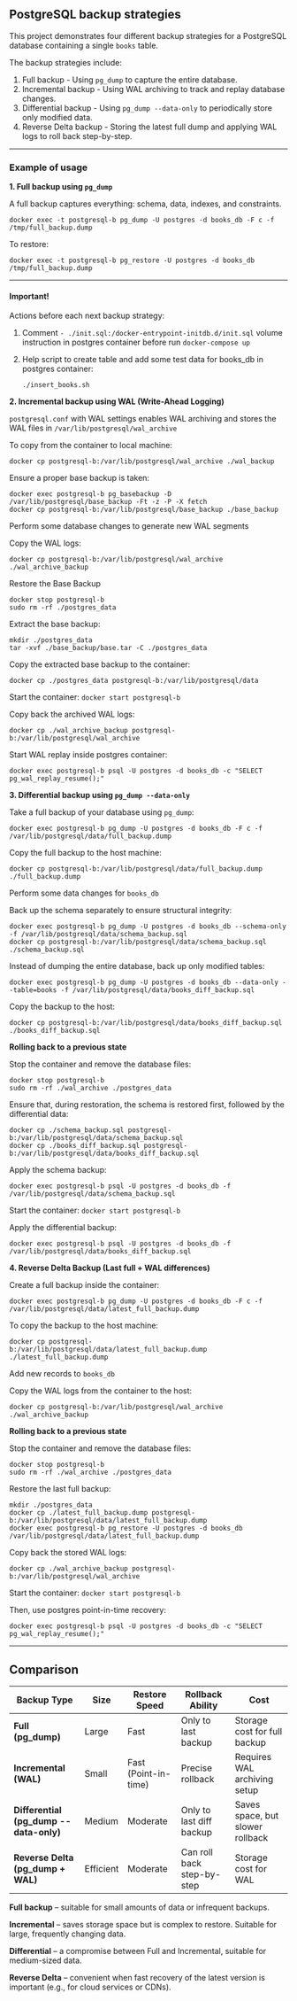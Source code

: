 ## PostgreSQL backup strategies

This project demonstrates four different backup strategies for a PostgreSQL database containing a single `books` table. 

The backup strategies include:

1. Full backup - Using `pg_dump` to capture the entire database.
2. Incremental backup - Using WAL archiving to track and replay database changes.
3. Differential backup - Using `pg_dump --data-only` to periodically store only modified data.
4. Reverse Delta backup - Storing the latest full dump and applying WAL logs to roll back step-by-step.

___

### Example of usage

**1. Full backup using `pg_dump`**

A full backup captures everything: schema, data, indexes, and constraints.
```
docker exec -t postgresql-b pg_dump -U postgres -d books_db -F c -f /tmp/full_backup.dump
```

To restore:
```
docker exec -t postgresql-b pg_restore -U postgres -d books_db /tmp/full_backup.dump
```

___

#### Important!

Actions before each next backup strategy: 

1. Comment `- ./init.sql:/docker-entrypoint-initdb.d/init.sql` volume instruction in postgres container before run `docker-compose up`

2. Help script to create table and add some test data for books_db in postgres container: 
    ```
    ./insert_books.sh   
    ```

**2. Incremental backup using WAL (Write-Ahead Logging)**

`postgresql.conf` with WAL settings enables WAL archiving and stores the WAL files in `/var/lib/postgresql/wal_archive`        

To copy from the container to local machine:

```
docker cp postgresql-b:/var/lib/postgresql/wal_archive ./wal_backup
```

Ensure a proper base backup is taken:
```
docker exec postgresql-b pg_basebackup -D /var/lib/postgresql/base_backup -Ft -z -P -X fetch
docker cp postgresql-b:/var/lib/postgresql/base_backup ./base_backup
```

Perform some database changes to generate new WAL segments

Copy the WAL logs:
```
docker cp postgresql-b:/var/lib/postgresql/wal_archive ./wal_archive_backup
```

Restore the Base Backup

```
docker stop postgresql-b
sudo rm -rf ./postgres_data
```

Extract the base backup:
```
mkdir ./postgres_data
tar -xvf ./base_backup/base.tar -C ./postgres_data
```

Copy the extracted base backup to the container:
```
docker cp ./postgres_data postgresql-b:/var/lib/postgresql/data
```

Start the container: `docker start postgresql-b`

Copy back the archived WAL logs:
```
docker cp ./wal_archive_backup postgresql-b:/var/lib/postgresql/wal_archive
```
 
Start WAL replay inside postgres container:

```
docker exec postgresql-b psql -U postgres -d books_db -c "SELECT pg_wal_replay_resume();"
```

**3. Differential backup using `pg_dump --data-only`**

Take a full backup of your database using `pg_dump`:

```
docker exec postgresql-b pg_dump -U postgres -d books_db -F c -f /var/lib/postgresql/data/full_backup.dump
```

Copy the full backup to the host machine:
```
docker cp postgresql-b:/var/lib/postgresql/data/full_backup.dump ./full_backup.dump
```

Perform some data changes for `books_db`

Back up the schema separately to ensure structural integrity:
```
docker exec postgresql-b pg_dump -U postgres -d books_db --schema-only -f /var/lib/postgresql/data/schema_backup.sql
docker cp postgresql-b:/var/lib/postgresql/data/schema_backup.sql ./schema_backup.sql
```

Instead of dumping the entire database, back up only modified tables:
```
docker exec postgresql-b pg_dump -U postgres -d books_db --data-only --table=books -f /var/lib/postgresql/data/books_diff_backup.sql
```

Copy the backup to the host:
```
docker cp postgresql-b:/var/lib/postgresql/data/books_diff_backup.sql ./books_diff_backup.sql
```

**Rolling back to a previous state**

Stop the container and remove the database files:
```
docker stop postgresql-b
sudo rm -rf ./wal_archive ./postgres_data
```

Ensure that, during restoration, the schema is restored first, followed by the differential data:

```
docker cp ./schema_backup.sql postgresql-b:/var/lib/postgresql/data/schema_backup.sql
docker cp ./books_diff_backup.sql postgresql-b:/var/lib/postgresql/data/books_diff_backup.sql
```

Apply the schema backup:
```
docker exec postgresql-b psql -U postgres -d books_db -f /var/lib/postgresql/data/schema_backup.sql
```

Start the container: `docker start postgresql-b`

Apply the differential backup:
```
docker exec postgresql-b psql -U postgres -d books_db -f /var/lib/postgresql/data/books_diff_backup.sql
```


**4. Reverse Delta Backup (Last full + WAL differences)**

Create a full backup inside the container:
```
docker exec postgresql-b pg_dump -U postgres -d books_db -F c -f /var/lib/postgresql/data/latest_full_backup.dump
```

To copy the backup to the host machine:
```
docker cp postgresql-b:/var/lib/postgresql/data/latest_full_backup.dump ./latest_full_backup.dump
```

Add new records to `books_db`

Copy the WAL logs from the container to the host:
```
docker cp postgresql-b:/var/lib/postgresql/wal_archive ./wal_archive_backup
```


**Rolling back to a previous state**

Stop the container and remove the database files:
```
docker stop postgresql-b
sudo rm -rf ./wal_archive ./postgres_data
```

Restore the last full backup:
```
mkdir ./postgres_data
docker cp ./latest_full_backup.dump postgresql-b:/var/lib/postgresql/data/latest_full_backup.dump
docker exec postgresql-b pg_restore -U postgres -d books_db /var/lib/postgresql/data/latest_full_backup.dump
```

 
Copy back the stored WAL logs:
```
docker cp ./wal_archive_backup postgresql-b:/var/lib/postgresql/wal_archive
```

Start the container: `docker start postgresql-b`

Then, use postgres point-in-time recovery:
```
docker exec postgresql-b psql -U postgres -d books_db -c "SELECT pg_wal_replay_resume();"
```

___

## Comparison

| Backup Type                           | Size     | Restore Speed        | Rollback Ability               | Cost                           |
|---------------------------------------|---------|----------------------|--------------------------------|-------------------------------|
| **Full (pg_dump)**                    | Large   | Fast                 | Only to last backup            | Storage cost for full backup  |
| **Incremental (WAL)**                 | Small   | Fast (Point-in-time) | Precise rollback               | Requires WAL archiving setup  |
| **Differential (pg_dump --data-only)** | Medium  | Moderate             | Only to last diff backup       | Saves space, but slower rollback |
| **Reverse Delta (pg_dump + WAL)**      | Efficient | Moderate           | Can roll back step-by-step     | Storage cost for WAL          |

**Full backup** – suitable for small amounts of data or infrequent backups.

**Incremental** – saves storage space but is complex to restore. Suitable for large, frequently changing data.

**Differential** – a compromise between Full and Incremental, suitable for medium-sized data.

**Reverse Delta** – convenient when fast recovery of the latest version is important (e.g., for cloud services or CDNs).
